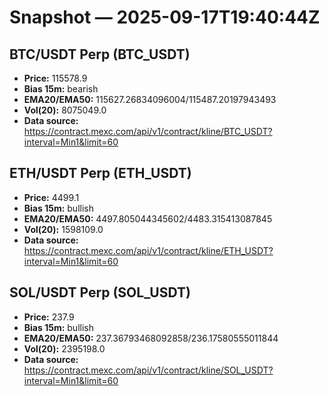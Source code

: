 # Snapshot — 2025-09-17T19:40:44Z

## BTC/USDT Perp (BTC_USDT)
- **Price:** 115578.9
- **Bias 15m:** bearish
- **EMA20/EMA50:** 115627.26834096004/115487.20197943493
- **Vol(20):** 8075049.0
- **Data source:** https://contract.mexc.com/api/v1/contract/kline/BTC_USDT?interval=Min1&limit=60

## ETH/USDT Perp (ETH_USDT)
- **Price:** 4499.1
- **Bias 15m:** bullish
- **EMA20/EMA50:** 4497.805044345602/4483.315413087845
- **Vol(20):** 1598109.0
- **Data source:** https://contract.mexc.com/api/v1/contract/kline/ETH_USDT?interval=Min1&limit=60

## SOL/USDT Perp (SOL_USDT)
- **Price:** 237.9
- **Bias 15m:** bullish
- **EMA20/EMA50:** 237.36793468092858/236.17580555011844
- **Vol(20):** 2395198.0
- **Data source:** https://contract.mexc.com/api/v1/contract/kline/SOL_USDT?interval=Min1&limit=60

